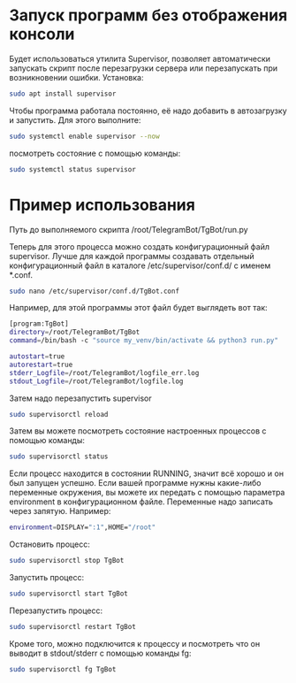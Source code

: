 # Запуск программ без отображения консоли

Будет использоваться утилита Supervisor, позволяет автоматически запускать скрипт после перезагрузки сервера или перезапускать при возникновении ошибки. 
Установка:
```bash
sudo apt install supervisor
```
Чтобы программа работала постоянно, её надо добавить в автозагрузку и запустить. Для этого выполните:
```bash
sudo systemctl enable supervisor --now
```
посмотреть состояние с помощью команды:
```bash
sudo systemctl status supervisor
```
# Пример использования
Путь до выполняемого скрипта /root/TelegramBot/TgBot/run.py

Теперь для этого процесса можно создать конфигурационный файл supervisor. Лучше для каждой программы создавать отдельный конфигурационный файл в каталоге /etc/supervisor/conf.d/ с именем *.conf. 
```bash
sudo nano /etc/supervisor/conf.d/TgBot.conf
```
Например, для этой программы этот файл будет выглядеть вот так:
```bash
[program:TgBot]
directory=/root/TelegramBot/TgBot
command=/bin/bash -c "source my_venv/bin/activate && python3 run.py"

autostart=true
autorestart=true
stderr_Logfile=/root/TelegramBot/logfile_err.log
stdout_Logfile=/root/TelegramBot/logfile.log
```
Затем надо перезапустить supervisor
```bash
sudo supervisorctl reload
```
Затем вы можете посмотреть состояние настроенных процессов с помощью команды:
```bash
sudo supervisorctl status
```
Если процесс находится в состоянии RUNNING, значит всё хорошо и он был запущен успешно.
Если вашей программе нужны какие-либо переменные окружения, вы можете их передать с помощью параметра environment в конфигурационном файле. Переменные надо записать через запятую. Например:
```bash
environment=DISPLAY=":1",HOME="/root"
```
Остановить процесс:
```bash
sudo supervisorctl stop TgBot
```
Запустить процесс:
```bash
sudo supervisorctl start TgBot
```
Перезапустить процесс:
```bash
sudo supervisorctl restart TgBot
```
Кроме того, можно подключится к процессу и посмотреть что он выводит в stdout/stderr с помощью команды fg:
```bash
sudo supervisorctl fg TgBot
```
